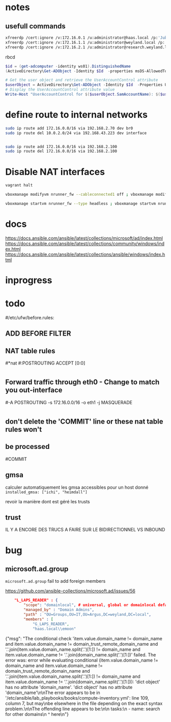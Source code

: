 # notes

## usefull commands

```bash
xfreerdp /cert:ignore /v:172.16.0.1 /u:administrator@haas.local /p:'Jubeaz12345+-' /h:1024 /w:1640 /drive:share,./ +drives
xfreerdp /cert:ignore /v:172.16.1.1 /u:administrator@weyland.local /p:'Jubeaz12345+-' /h:1024 /w:1640 /drive:share,./ +drives
xfreerdp /cert:ignore /v:172.16.2.1 /u:administrator@research.weyland.local /p:'Jubeaz12345+-' /h:1024 /w:1640 /drive:share,./ +drives
```


rbcd
```powershell
$id = (get-adcomputer -identity ws01).DistinguishedName
(ActiveDirectory\Get-ADObject -Identity $Id  -properties msDS-AllowedToActOnBehalfOfOtherIdentity).'msDS-AllowedToActOnBehalfOfOtherIdentity'.Access

# Get the user object and retrieve the UserAccountControl attribute
$userObject = ActiveDirectory\Get-ADObject -Identity $Id  -Properties UserAccountControl
# Display the UserAccountControl attribute value
Write-Host "UserAccountControl for $($userObject.SamAccountName): $($userObject.UserAccountControl)"
```

# define route to internal networks
```bash
sudo ip route add 172.16.0.0/16 via 192.168.2.70 dev br0
sudo ip route del 10.0.2.0/24 via 192.168.43.223 dev interface


sudo ip route add 172.16.0.0/16 via 192.168.2.100
sudo ip route del 172.16.0.0/16 via 192.168.2.100
```

# Disable NAT interfaces
```bash
vagrant halt

vboxmanage modifyvm nrunner_fw --cableconnected1 off ; vboxmanage modifyvm nrunner_srv01 --cableconnected1 off;vboxmanage modifyvm nrunner_srv02 --cableconnected1 off ; vboxmanage modifyvm nrunner_dc03 --cableconnected1 off; vboxmanage modifyvm nrunner_dc02 --cableconnected1 off; vboxmanage modifyvm nrunner_dc01 --cableconnected1 off

vboxmanage startvm nrunner_fw --type headless ; vboxmanage startvm nrunner_srv01 --type headless; vboxmanage startvm nrunner_srv02 --type headless ; vboxmanage startvm nrunner_dc03 --type headless; vboxmanage startvm nrunner_dc02 --type headless; vboxmanage startvm nrunner_dc01 --type headless
```

# docs

https://docs.ansible.com/ansible/latest/collections/microsoft/ad/index.html
https://docs.ansible.com/ansible/latest/collections/community/windows/index.html
https://docs.ansible.com/ansible/latest/collections/ansible/windows/index.html



# inprogress


# todo


#/etc/ufw/before.rules:
## ADD BEFORE FILTER

## NAT table rules
#*nat
#:POSTROUTING ACCEPT [0:0]
#
## Forward traffic through eth0 - Change to match you out-interface
#-A POSTROUTING -s 172.16.0.0/16 -o eth1 -j MASQUERADE
#
## don't delete the 'COMMIT' line or these nat table rules won't
## be processed
#COMMIT


## gmsa
calculer automatiquement les gmsa accessibles pour un host donné
`installed_gmsa: ["ichi", "heimdall"]`

revoir la manière dont est géré les trusts

## trust
IL Y A ENCORE DES TRUCS A FAIRE SUR LE BIDIRECTIONNEL VS INBOUND

# bug


## microsoft.ad.group 
`microsoft.ad.group` fail to add foreign members

https://github.com/ansible-collections/microsoft.ad/issues/56

```json
    "L_LAPS_READER" : {
        "scope": "domainlocal", # universal, global or domainlocal default domainlocal
        "managed_by" : "Domain Admins",
        "path" : "OU=Groups,OU=IT,OU=Argus,DC=weyland,DC=local",
        "members" : [
            "G_LAPS_READER", 
            "haas.local\\emoon"
```


{"msg": "The conditional check 'item.value.domain_name != domain_name and item.value.domain_name != domain_trust_remote_domain_name and '.'.join(item.value.domain_name.split('.')[1:]) != domain_name and item.value.domain_name != '.'.join(domain_name.split('.')[1:])' failed. The error was: error while evaluating conditional (item.value.domain_name != domain_name and item.value.domain_name != domain_trust_remote_domain_name and '.'.join(item.value.domain_name.split('.')[1:]) != domain_name and item.value.domain_name != '.'.join(domain_name.split('.')[1:])): 'dict object' has no attribute 'domain_name'. 'dict object' has no attribute 'domain_name'\n\nThe error appears to be in '/etc/ansible/lab_playbooks/books/compute-inventory.yml': line 109, column 7, but may\nbe elsewhere in the file depending on the exact syntax problem.\n\nThe offending line appears to be:\n\n  tasks:\n    - name: search for other domains\n      ^ here\n"}

